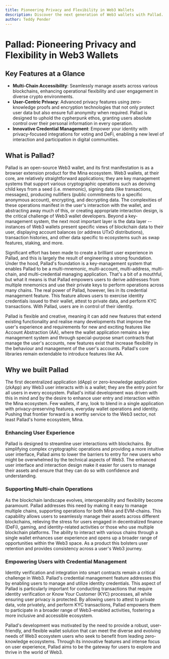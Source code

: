 ```yaml
---
title: Pioneering Privacy and Flexibility in Web3 Wallets
description: Discover the next generation of Web3 wallets with Pallad.
author: Teddy Pender
---
```


# Pallad: Pioneering Privacy and Flexibility in Web3 Wallets

## Key Features at a Glance
- **Multi-Chain Accessibility**: Seamlessly manage assets across various blockchains, enhancing operational flexibility and user engagement in diverse crypto environments.
- **User-Centric Privacy**: Advanced privacy features using zero-knowledge proofs and encryption technologies that not only protect user data but also ensure full anonymity when required. Pallad is designed to uphold the cypherpunk ethos, granting users absolute control over their personal information in every operation.
- **Innovative Credential Management**: Empower your identity with privacy-focused integrations for voting and DeFi, enabling a new level of interaction and participation in digital communities.

## What is Pallad?
Pallad is an open-source Web3 wallet, and its first manifestation is as a browser extension product for the Mina ecosystem. Web3 wallets, at their core, are relatively straightforward applications; they are key management systems that support various cryptographic operations such as deriving child keys from a seed (i.e. mnemonic), signing data (like transactions, messages), producing nullifiers (public commitments to a specific anonymous account), encrypting, and decrypting data. The complexities of these operations manifest in the user's interaction with the wallet, and abstracting away much of this, or creating appropriate interaction design, is the critical challenge of Web3 wallet developers. Beyond a key-management system, the next most important layer is the data layer -- instances of Web3 wallets present specific views of blockchain data to their user, displaying account balances (or address UTxO distributions), transaction histories, and other data specific to ecosystems such as swap features, staking, and more.

Significant effort has been made to create a brilliant user experience in Pallad, and this is largely the result of engineering a strong foundation. Under the hood, Pallad's foundation is a key-management system that enables Pallad to be a multi-mnemonic, multi-account, multi-address, multi-chain, and multi-credential managing application. That's a bit of a mouthful, but what it means is that Pallad empowers users to derive addresses from multiple mnemonics and use their private keys to perform operations across many chains. The real power of Pallad, however, lies in its credential management feature. This feature allows users to exercise identity credentials issued to their wallet, attest to private data, and perform KYC transactions. With Pallad, users are in control of their identity.

Pallad is flexible and creative, meaning it can add new features that extend existing functionality and realise many developments that improve the user's experience and requirements for new and exciting features like Account Abstraction (AA), where the wallet application remains a key management system and through special-purpose smart contracts that manage the user's accounts, new features exist that increase flexibility in the behaviour and management of the user's accounts. Pallad's core libraries remain extendable to introduce features like AA.

## Why we built Pallad
The first decentralized application (dApp) or zero-knowledge application (zkApp) any Web3 user interacts with is a wallet; they are the entry point for all users in every ecosystem. Pallad's initial development was driven with this in mind and by the desire to enhance user entry and interaction within the Mina ecosystem. Few wallets, if any, look to blend in a single application with privacy-preserving features, everyday wallet operations and identity. Pushing that frontier forward is a worthy service to the Web3 sector, not least Pallad's home ecosystem, Mina.

### Enhancing User Experience
Pallad is designed to streamline user interactions with blockchains. By simplifying complex cryptographic operations and providing a more intuitive user interface, Pallad aims to lower the barriers to entry for new users who might be overwhelmed by the technical aspects of Web3. The enhanced user interface and interaction design make it easier for users to manage their assets and ensure that they can do so with confidence and understanding.

### Supporting Multi-chain Operations
As the blockchain landscape evolves, interoperability and flexibility become paramount. Pallad addresses this need by making it easy to manage multiple chains, supporting operations for both Mina and EVM-chains. This capability allows users to seamlessly manage their assets across different blockchains, relieving the stress for users engaged in decentralized finance (DeFi), gaming, and identity-related activities or those who use multiple blockchain platforms. The ability to interact with various chains through a single wallet enhances user experience and opens up a broader range of opportunities within the Web3 space. As a product this bolsters user retention and provides consistency across a user's Web3 journey.

### Empowering Users with Credential Management
Identity verification and integration into smart contracts remain a critical challenge in Web3. Pallad's credential management feature addresses this by enabling users to manage and utilize identity credentials. This aspect of Pallad is particularly important for conducting transactions that require identity verification or Know Your Customer (KYC) processes, all while ensuring user privacy is protected. By allowing users to attest to private data, vote privately, and perform KYC transactions, Pallad empowers them to participate in a broader range of Web3-enabled activities, fostering a more inclusive and accessible ecosystem.

Pallad's development was motivated by the need to provide a robust, user-friendly, and flexible wallet solution that can meet the diverse and evolving needs of Web3 ecosystem users who seek to benefit from leading zero-knowledge ecosystems. Through its innovative features and intense focus on user experience, Pallad aims to be the gateway for users to explore and thrive in the world of Web3.

